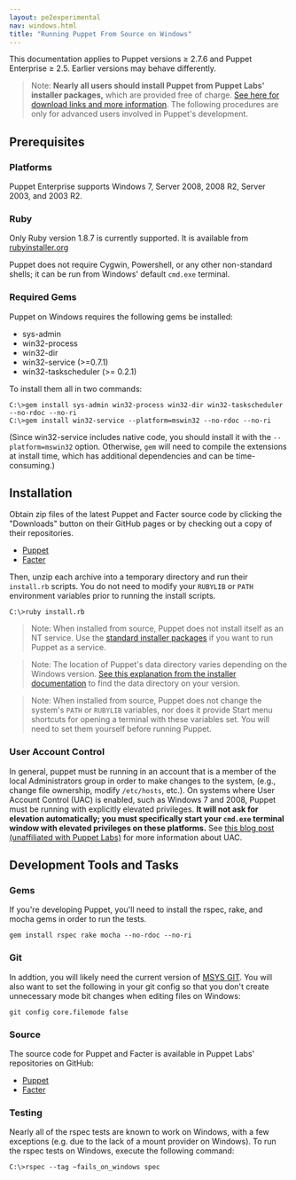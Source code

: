 ```yaml
---
layout: pe2experimental
nav: windows.html
title: "Running Puppet From Source on Windows"
---
```



[datadirectory]: ./installing.html#data-directory


<span class="versionnote">This documentation applies to Puppet versions ≥ 2.7.6 and Puppet Enterprise ≥ 2.5. Earlier versions may behave differently.</span>

> Note: **Nearly all users should install Puppet from Puppet Labs' installer packages,** which are provided free of charge. [See here for download links and more information](./installing.html). The following procedures are only for advanced users involved in Puppet's development. 


## Prerequisites

### Platforms

Puppet Enterprise supports Windows 7, Server 2008, 2008 R2, Server 2003, and 2003 R2.

### Ruby

Only Ruby version 1.8.7 is currently supported. It is available from [rubyinstaller.org](http://rubyinstaller.org/downloads)

Puppet does not require Cygwin, Powershell, or any other non-standard shells; it can be run from Windows' default `cmd.exe` terminal.

### Required Gems

Puppet on Windows requires the following gems be installed:

* sys-admin
* win32-process
* win32-dir
* win32-service (>=0.7.1)
* win32-taskscheduler (>= 0.2.1)

To install them all in two commands:

    C:\>gem install sys-admin win32-process win32-dir win32-taskscheduler --no-rdoc --no-ri
    C:\>gem install win32-service --platform=mswin32 --no-rdoc --no-ri

(Since win32-service includes native code, you should install it with the `--platform=mswin32` option. Otherwise, `gem` will need to compile the extensions at install time, which has additional dependencies and can be time-consuming.)

## Installation

Obtain zip files of the latest Puppet and Facter source code by clicking the "Downloads" button on their GitHub pages or by checking out a copy of their repositories.

* [Puppet](https://github.com/puppetlabs/puppet)
* [Facter](https://github.com/puppetlabs/facter)

Then, unzip each archive into a temporary directory and run their `install.rb` scripts. You do not need to modify your `RUBYLIB` or `PATH` environment variables prior to running the install scripts.

    C:\>ruby install.rb

> Note: When installed from source, Puppet does not install itself as an NT service. Use the [standard installer packages](./installing.html) if you want to run Puppet as a service.

> Note: The location of Puppet's data directory varies depending on the Windows version. [See this explanation from the installer documentation][datadirectory] to find the data directory on your version. 

> Note: When installed from source, Puppet does not change the system's `PATH` or `RUBYLIB` variables, nor does it provide Start menu shortcuts for opening a terminal with these variables set. You will need to set them yourself before running Puppet. <!-- todo double check this -->

### User Account Control ###

In general, puppet must be running in an account that is a member of the local Administrators group in order to make changes to the system, (e.g., change file ownership, modify `/etc/hosts`, etc.). On systems where User Account Control (UAC) is enabled, such as Windows 7 and 2008, Puppet must be running with explicitly elevated privileges. **It will not ask for elevation automatically; you must specifically start your `cmd.exe` terminal window with elevated privileges on these platforms.** See [this blog post (unaffiliated with Puppet Labs)](http://blog.didierstevens.com/2008/05/26/quickpost-restricted-tokens-and-uac/) for more information about UAC.

## Development Tools and Tasks

### Gems

If you're developing Puppet, you'll need to install the rspec, rake, and mocha gems in order to run the tests. 

    gem install rspec rake mocha --no-rdoc --no-ri

### Git

In addtion, you will likely need the current version of [MSYS GIT](http://code.google.com/p/msysgit/downloads/list). You will also want to set the following in your git config so that you don't create unnecessary mode bit changes when editing files on Windows:

    git config core.filemode false

### Source

The source code for Puppet and Facter is available in Puppet Labs' repositories on GitHub:

* [Puppet](https://github.com/puppetlabs/puppet)
* [Facter](https://github.com/puppetlabs/facter)

### Testing

Nearly all of the rspec tests are known to work on Windows, with a few exceptions (e.g. due to the lack of a mount provider on Windows). To run the rspec tests on Windows, execute the following command:

    C:\>rspec --tag ~fails_on_windows spec

